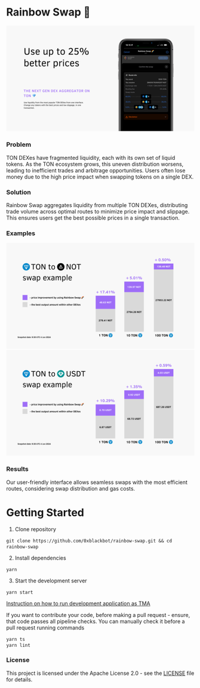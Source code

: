 # Rainbow Swap 🌈

![main banner.png](docs%2Fassets%2Fmain%20banner.png)

### Problem

TON DEXes have fragmented liquidity, each with its own set of liquid tokens. As the TON ecosystem grows, this uneven distribution worsens, leading to inefficient trades and arbitrage opportunities. Users often lose money due to the high price impact when swapping tokens on a single DEX.

### Solution

Rainbow Swap aggregates liquidity from multiple TON DEXes, distributing trade volume across optimal routes to minimize price impact and slippage. This ensures users get the best possible prices in a single transaction.

### Examples

![not example.png](docs%2Fassets%2Fnot%20example.png)
![usdt example.png](docs%2Fassets%2Fusdt%20example.png)

### Results

Our user-friendly interface allows seamless swaps with the most efficient routes, considering swap distribution and gas costs.

# Getting Started

1. Clone repository
```
git clone https://github.com/0xblackbot/rainbow-swap.git && cd rainbow-swap
```

2. Install dependencies
```
yarn
```

3. Start the development server
```
yarn start
```

[Instruction on how to run development application as TMA](docs%2FTMA-development.md)

If you want to contribute your code, before making a pull request - ensure, that code passes all pipeline checks. You can manually check it before a pull request running commands
```
yarn ts
yarn lint
```

### License

This project is licensed under the Apache License 2.0 - see the [LICENSE](LICENSE) file for details.
